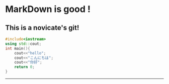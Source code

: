 # MarkDown is good !
## This is a novicate's git!
```c++
#include<iostream>
using std::cout;
int main(){
    cout<<"hello";
    cout<<"こんにちは";
    cout<<"你好";
    return 0;
}
```
-------
